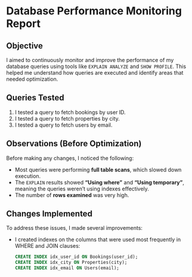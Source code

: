 # Database Performance Monitoring Report

## Objective
I aimed to continuously monitor and improve the performance of my database queries using tools like `EXPLAIN ANALYZE` and `SHOW PROFILE`. This helped me understand how queries are executed and identify areas that needed optimization.

## Queries Tested
1. I tested a query to fetch bookings by user ID.  
2. I tested a query to fetch properties by city.  
3. I tested a query to fetch users by email.

## Observations (Before Optimization)
Before making any changes, I noticed the following:
- Most queries were performing **full table scans**, which slowed down execution.  
- The `EXPLAIN` results showed **“Using where”** and **“Using temporary”**, meaning the queries weren’t using indexes effectively.  
- The number of **rows examined** was very high.  

## Changes Implemented
To address these issues, I made several improvements:
- I created indexes on the columns that were used most frequently in WHERE and JOIN clauses:
  ```sql
  CREATE INDEX idx_user_id ON Bookings(user_id);
  CREATE INDEX idx_city ON Properties(city);
  CREATE INDEX idx_email ON Users(email);


<!-- EXPLAIN ANALYZE
SELECT *
FROM properties
WHERE property_id IN (
    SELECT property_id
    FROM reviews
    GROUP BY property_id
    HAVING AVG(rating) > 4.0
); -->

